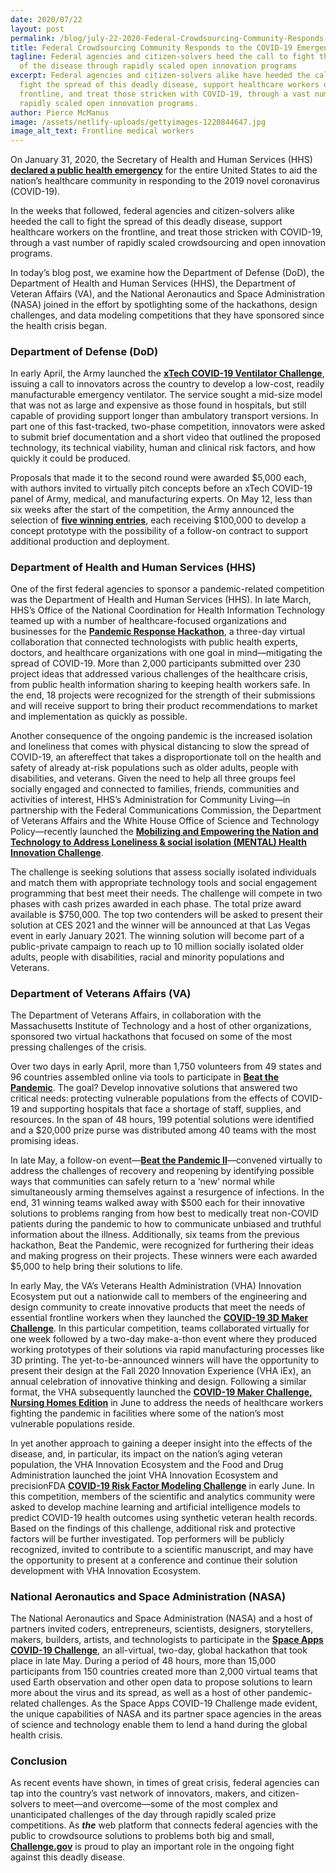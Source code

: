 ```yaml
---
date: 2020/07/22
layout: post
permalink: /blog/july-22-2020-Federal-Crowdsourcing-Community-Responds-to-the-COVID-19-Emergency/
title: Federal Crowdsourcing Community Responds to the COVID-19 Emergency
tagline: Federal agencies and citizen-solvers heed the call to fight the spread
  of the disease through rapidly scaled open innovation programs
excerpt: Federal agencies and citizen-solvers alike have heeded the call to
  fight the spread of this deadly disease, support healthcare workers on the
  frontline, and treat those stricken with COVID-19, through a vast number of
  rapidly scaled open innovation programs.
author: Pierce McManus
image: /assets/netlify-uploads/gettyimages-1220844647.jpg
image_alt_text: Frontline medical workers
---
```

On January 31, 2020, the Secretary of Health and Human Services (HHS) **[declared a public health emergency](https://www.hhs.gov/about/news/2020/01/31/secretary-azar-declares-public-health-emergency-us-2019-novel-coronavirus.html)** for the entire United States to aid the nation’s healthcare community in responding to the 2019 novel coronavirus (COVID-19).

In the weeks that followed, federal agencies and citizen-solvers alike heeded the call to fight the spread of this deadly disease, support healthcare workers on the frontline, and treat those stricken with COVID-19, through a vast number of rapidly scaled crowdsourcing and open innovation programs.

In today’s blog post, we examine how the Department of Defense (DoD), the Department of Health and Human Services (HHS), the Department of Veteran Affairs (VA), and the National Aeronautics and Space Administration (NASA) joined in the effort by spotlighting some of the hackathons, design challenges, and data modeling competitions that they have sponsored since the health crisis began.

<!-- ### Department of Defense (DoD) -->
<h3 id="department-of-defense-dod" style="
    margin-bottom: 1rem;
">Department of Defense (DoD)</h3>

In early April, the Army launched the **[xTech COVID-19 Ventilator Challenge](https://www.arl.army.mil/xtechsearch/competitions/covid-19-ventilator-challenge.html)**, issuing a call to innovators across the country to develop a low-cost, readily manufacturable emergency ventilator. The service sought a mid-size model that was not as large and expensive as those found in hospitals, but still capable of providing support longer than ambulatory transport versions. In part one of this fast-tracked, two-phase competition, innovators were asked to submit brief documentation and a short video that outlined the proposed technology, its technical viability, human and clinical risk factors, and how quickly it could be produced.

Proposals that made it to the second round were awarded $5,000 each, with authors invited to virtually pitch concepts before an xTech COVID-19 panel of Army, medical, and manufacturing experts. On May 12, less than six weeks after the start of the competition, the Army announced the selection of **[five winning entries](https://www.arl.army.mil/xtechsearch/competitions/covid-19-ventilator-challenge.html)**, each receiving $100,000 to develop a concept prototype with the possibility of a follow-on contract to support additional production and deployment.

<!-- ### Department of Health and Human Services (HHS) -->
<h3 id="department-of-health-and-human-services-hhs" style="margin-bottom: 1rem;">Department of Health and Human Services (HHS)</h3>

One of the first federal agencies to sponsor a pandemic-related competition was the Department of Health and Human Services (HHS). In late March, HHS’s Office of the National Coordination for Health Information Technology teamed up with a number of healthcare-focused organizations and businesses for the **[Pandemic Response Hackathon](https://datavant.com/pandemic-response-hackathon/)**, a three-day virtual collaboration that connected technologists with public health experts, doctors, and healthcare organizations with one goal in mind—mitigating the spread of COVID-19. More than 2,000 participants submitted over 230 project ideas that addressed various challenges of the healthcare crisis, from public health information sharing to keeping health workers safe. In the end, 18 projects were recognized for the strength of their submissions and will receive support to bring their product recommendations to market and implementation as quickly as possible.

Another consequence of the ongoing pandemic is the increased isolation and loneliness that comes with physical distancing to slow the spread of COVID-19, an aftereffect that takes a disproportionate toll on the health and safety of already at-risk populations such as older adults, people with disabilities, and veterans. Given the need to help all three groups feel socially engaged and connected to families, friends, communities and activities of interest, HHS’s Administration for Community Living—in partnership with the Federal Communications Commission, the Department of Veterans Affairs and the White House Office of Science and Technology Policy—recently launched the **[Mobilizing and Empowering the Nation and Technology to Address Loneliness & social isolation (MENTAL) Health Innovation Challenge](https://www.challenge.gov/challenge/MENTAL-health-social-isolation-challenge/)**.

The challenge is seeking solutions that assess socially isolated individuals and match them with appropriate technology tools and social engagement programming that best meet their needs. The challenge will compete in two phases with cash prizes awarded in each phase. The total prize award available is $750,000. The top two contenders will be asked to present their solution at CES 2021 and the winner will be announced at that Las Vegas event in early January 2021. The winning solution will become part of a public-private campaign to reach up to 10 million socially isolated older adults, people with disabilities, racial and minority populations and Veterans.

<!-- ### Department of Veterans Affairs (VA) -->
<h3 id="department-of-veterans-affairs-va" style="
    margin-bottom: 1rem;
">Department of Veterans Affairs (VA)</h3>

The Department of Veterans Affairs, in collaboration with the Massachusetts Institute of Technology and a host of other organizations, sponsored two virtual hackathons that focused on some of the most pressing challenges of the crisis.

Over two days in early April, more than 1,750 volunteers from 49 states and 96 countries assembled online via tools to participate in **[Beat the Pandemic](https://covid19challenge.mit.edu/beat-the-pandemic/)**. The goal? Develop innovative solutions that answered two critical needs: protecting vulnerable populations from the effects of COVID-19 and supporting hospitals that face a shortage of staff, supplies, and resources. In the span of 48 hours, 199 potential solutions were identified and a $20,000 prize purse was distributed among 40 teams with the most promising ideas.

In late May, a follow-on event—**[Beat the Pandemic II](https://covid19challenge.mit.edu/beat-the-pandemic-2/)**—convened virtually to address the challenges of recovery and reopening by identifying possible ways that communities can safely return to a ‘new’ normal while simultaneously arming themselves against a resurgence of infections. In the end, 31 winning teams walked away with $500 each for their innovative solutions to problems ranging from how best to medically treat non-COVID patients during the pandemic to how to communicate unbiased and truthful information about the illness. Additionally, six teams from the previous hackathon, Beat the Pandemic, were recognized for furthering their ideas and making progress on their projects. These winners were each awarded $5,000 to help bring their solutions to life.

In early May, the VA’s Veterans Health Administration (VHA) Innovation Ecosystem put out a nationwide call to members of the engineering and design community to create innovative products that meet the needs of essential frontline workers when they launched the **[COVID-19 3D Maker Challenge](https://www.covid19makerchallenge.com/)**. In this particular competition, teams collaborated virtually for one week followed by a two-day make-a-thon event where they produced working prototypes of their solutions via rapid manufacturing processes like 3D printing. The yet-to-be-announced winners will have the opportunity to present their design at the Fall 2020 Innovation Experience (VHA iEx), an annual celebration of innovative thinking and design. Following a similar format, the VHA subsequently launched the **[COVID-19 Maker Challenge, Nursing Homes Edition](https://www.covid19makerchallenge.com/nursing-home/assisted-living-challenge)** in June to address the needs of healthcare workers fighting the pandemic in facilities where some of the nation’s most vulnerable populations reside.

In yet another approach to gaining a deeper insight into the effects of the disease, and, in particular, its impact on the nation’s aging veteran population, the VHA Innovation Ecosystem and the Food and Drug Administration launched the joint VHA Innovation Ecosystem and precisionFDA **[COVID-19 Risk Factor Modeling Challenge](https://precision.fda.gov/challenges/11)** in early June. In this competition, members of the scientific and analytics community were asked to develop machine learning and artificial intelligence models to predict COVID-19 health outcomes using synthetic veteran health records. Based on the findings of this challenge, additional risk and protective factors will be further investigated. Top performers will be publicly recognized, invited to contribute to a scientific manuscript, and may have the opportunity to present at a conference and continue their solution development with VHA Innovation Ecosystem.

<!-- ### National Aeronautics and Space Administration (NASA) -->
<h3 id="national-aeronautics-and-space-administration-nasa" style="
    margin-bottom: 1rem;
">National Aeronautics and Space Administration (NASA)</h3>

The National Aeronautics and Space Administration (NASA) and a host of partners invited coders, entrepreneurs, scientists, designers, storytellers, makers, builders, artists, and technologists to participate in the **[Space Apps COVID-19 Challenge](https://covid19.spaceappschallenge.org/)**, an all-virtual, two-day, global hackathon that took place in late May. During a period of 48 hours, more than 15,000 participants from 150 countries created more than 2,000 virtual teams that used Earth observation and other open data to propose solutions to learn more about the virus and its spread, as well as a host of other pandemic-related challenges. As the Space Apps COVID-19 Challenge made evident, the unique capabilities of NASA and its partner space agencies in the areas of science and technology enable them to lend a hand during the global health crisis.

<!-- ### Conclusion -->
<h3 id="conclusion" style="
    margin-bottom: 1rem;
">Conclusion</h3>

<!-- As recent events have shown, in times of great crisis, federal agencies can tap into the country’s vast network of innovators, makers, and citizen-solvers to meet—and overcome—some of the most complex and unanticipated challenges of the day through rapidly scaled prize competitions. As ***the*** web platform that connects federal agencies with the public to crowdsource solutions to problems both big and small, **[Challenge.gov](https://www.challenge.gov/)** is proud to play an important role in the ongoing fight against this deadly disease. -->
<p class="mb-0">As recent events have shown, in times of great crisis, federal agencies can tap into the country’s vast network of innovators, makers, and citizen-solvers to meet—and overcome—some of the most complex and unanticipated challenges of the day through rapidly scaled prize competitions. As <strong><em>the</em></strong> web platform that connects federal agencies with the public to crowdsource solutions to problems both big and small, <strong><a href="https://www.challenge.gov/">Challenge.gov</a></strong> is proud to play an important role in the ongoing fight against this deadly disease.</p>